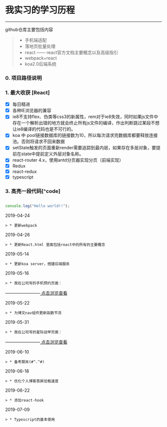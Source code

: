 ﻿# 我实习的学习历程

-------

github仓库主要包括内容


> * 手机端适配
> * 落地页批量处理
> * react —— react官方文档主要概念以及高级指引
> * webpack+react
> * koa2.0后端系统

### 0. 项目路径说明

### 1. 最大收获 [React]

- [x] 每日精进
- [x] 各种IE浏览器的兼容
- [x] ie8不支持flex、伪类等css3的新属性，rem对于ie8失效，同时如果js文件中存在一个解析出错的地方就会终止所有js文件的编译，作出判断跳过某段不想让ie8编译的代码也是不可行的。
- [x] koa 中 pool链接数据库的链接数为10，所以每次请求完数据库都要释放连接池。否则将请求不回来数据
- [x] setState触发的页面重新render需要追踪到最内层，如果存在多层对象，要提前在state中提前定义外层对象名称。
- [x] react-router 4.x，使用antd分页器实现分页（前端实现）
- [x] Redux
- [x] react-redux
- [x] typescript

### 3. 高亮一段代码[^code] 

```javascript

console.log("Hello world!!");

```

2019-04-24

    > * 更新webpack
    
2019-04-26

    > * 更新React.html 里面包括react中的所有的主要概念

2019-05-14

    > * 更新koa server，搭建后端服务

2019-05-16

    > * 我在公司写的手机预约页面：
   ————————[ 点击浏览查看 ]( http://mevent.cy.com/wjhy/20190516/m/hw/index.html )
  
2019-05-22

    > * 为博文nav组件更新函数节流
    
2019-05-31

    > * 我在公司写的星际战甲页面：
   ————————[ 点击浏览查看 ]( http://event.changyou.com/wf/201905/fetena/pc/index.html )
   
2019-06-10

    > * 备考期末(#^.^#)
    
2019-06-18

    > * 优化个人博客首屏加载速度
    
2019-06-22

    > * 添加react-hook  
    
2019-07-09

    > * Typescript的基本使用
